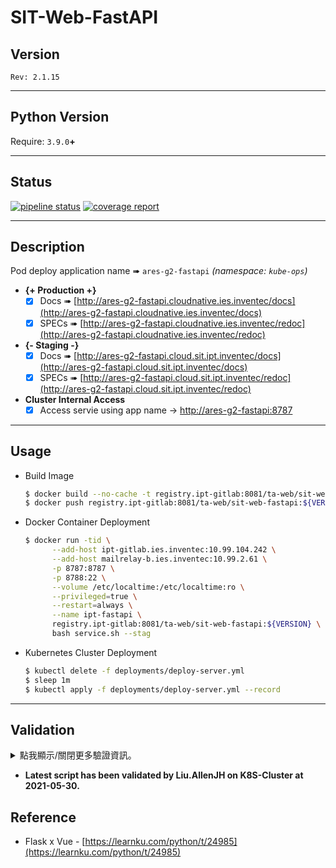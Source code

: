 SIT-Web-FastAPI
==================

## Version
`Rev: 2.1.15`

---

## Python Version
Require: `3.9.0`**+**

---

## Status

[![pipeline status](http://ipt-gitlab.ies.inventec:8081/TA-Web/SIT-Web-FastAPI/badges/master/pipeline.svg)](http://ipt-gitlab.ies.inventec:8081/TA-Web/SIT-Web-FastAPI/commits/master) [![coverage report](http://ipt-gitlab.ies.inventec:8081/TA-Web/SIT-Web-FastAPI/badges/master/coverage.svg)](http://ipt-gitlab.ies.inventec:8081/TA-Web/SIT-Web-FastAPI/-/commits/master)

---

## Description

Pod deploy application name ➠ `ares-g2-fastapi` *(namespace: `kube-ops`)*

  - **{+ Production +}**
    - [x] Docs ➠ [http://ares-g2-fastapi.cloudnative.ies.inventec/docs](http://ares-g2-fastapi.cloudnative.ies.inventec/docs)
    - [x] SPECs ➠ [http://ares-g2-fastapi.cloudnative.ies.inventec/redoc](http://ares-g2-fastapi.cloudnative.ies.inventec/redoc)
  - **{- Staging -}**
    - [x] Docs ➠ [http://ares-g2-fastapi.cloud.sit.ipt.inventec/docs](http://ares-g2-fastapi.cloud.sit.ipt.inventec/docs)
    - [x] SPECs ➠ [http://ares-g2-fastapi.cloud.sit.ipt.inventec/redoc](http://ares-g2-fastapi.cloud.sit.ipt.inventec/redoc)
  - **Cluster Internal Access**
    - [x] Access servie using app name → [http://ares-g2-fastapi:8787](http://ares-g2-fastapi:8787)

---

## Usage

  - Build Image

    ```bash
    $ docker build --no-cache -t registry.ipt-gitlab:8081/ta-web/sit-web-fastapi:${VERSION} .
    $ docker push registry.ipt-gitlab:8081/ta-web/sit-web-fastapi:${VERSION}
    ```

  - Docker Container Deployment

    ```bash
    $ docker run -tid \
          --add-host ipt-gitlab.ies.inventec:10.99.104.242 \
          --add-host mailrelay-b.ies.inventec:10.99.2.61 \
          -p 8787:8787 \
          -p 8788:22 \
          --volume /etc/localtime:/etc/localtime:ro \
          --privileged=true \
          --restart=always \
          --name ipt-fastapi \
          registry.ipt-gitlab:8081/ta-web/sit-web-fastapi:${VERSION} \
          bash service.sh --stag
    ```

  - Kubernetes Cluster Deployment

    ```bash
    $ kubectl delete -f deployments/deploy-server.yml
    $ sleep 1m
    $ kubectl apply -f deployments/deploy-server.yml --record
    ```

---

## Validation

<details>
<summary>點我顯示/關閉更多驗證資訊。</summary>
<ul>
  <li>None.</li>
</ul>
</details>

  - **Latest script has been validated by Liu.AllenJH on K8S-Cluster at 2021-05-30.**

## Reference

  - Flask x Vue - [https://learnku.com/python/t/24985](https://learnku.com/python/t/24985)
